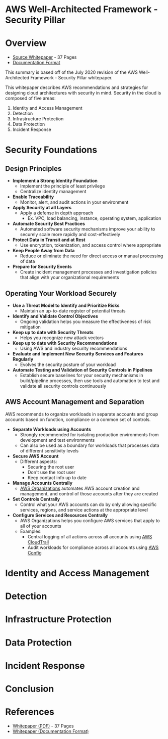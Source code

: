 # **AWS Well-Architected Framework - Security Pillar**

# Overview
- [Source Whitepaper](https://docs.aws.amazon.com/wellarchitected/latest/security-pillar/wellarchitected-security-pillar.pdf) - 37 Pages
- [Documentation Format](https://docs.aws.amazon.com/wellarchitected/latest/security-pillar/welcome.html)

This summary is based off of the July 2020 revision of the AWS Well-Architected Framework - Security Pillar whitepaper.

This whitepaper describes AWS recommendations and strategies for designing cloud architectures with security in mind. Security in the cloud is composed of five areas:
1. Identity and Access Management
2. Detection
3. Infrastructure Protection
4. Data Protection
5. Incident Response

# Security Foundations

## Design Principles
- **Implement a Strong Identity Foundation**
  - Implement the principle of least privilege
  - Centralize identity management
- **Enable Traceability**
  - Monitor, alert, and audit actions in your environment
- **Apply Security at all Layers**
  - Apply a defense in depth approach
    - Ex. VPC, load balancing, instance, operating system, application
- **Automate Security Best Practices**
  - Automated software security mechanisms improve your ability to securely scale more rapidly and cost-effectively
- **Protect Data in Transit and at Rest**
  - Use encryption, tokenization, and access control where appropriate
- **Keep People Away from Data**
  - Reduce or eliminate the need for direct access or manual processing of data
- **Prepare for Security Events**
  - Create incident management processes and investigation policies that align with your organizational requirements

## Operating Your Workload Securely
- **Use a Threat Model to Identify and Prioritize Risks**
  - Maintain an up-to-date register of potential threats
- **Identify and Validate Control Objectives**
  - Ongoing validation helps you measure the effectiveness of risk mitigation
- **Keep up to date with Security Threats**
  - Helps you recognize new attack vectors
- **Keep up to date with Security Recommendations**
  - Using AWS and industry security recommendations
- **Evaluate and Implement New Security Services and Features Regularly**
  - Evolves the security posture of your workload
- **Automate Testing and Validation of Security Controls in Pipelines**
  - Establish secure baselines for your security mechanisms in build/pipeline processes, then use tools and automation to test and validate all security controls continuously

## AWS Account Management and Separation
AWS recommends to organize workloads in separate accounts and group accounts based on function, compliance or a common set of controls.

- **Separate Workloads using Accounts**
  - Strongly recommended for isolating production environments from development and test environments
  - Can also be used as a boundary for workloads that processes data of different sensitivity levels
- **Secure AWS Account**
  - Different aspects:
    - Securing the root user
    - Don't use the root user
    - Keep contact info up to date
- **Manage Accounts Centrally**
  - [AWS Organizations](https://aws.amazon.com/organizations/) automates AWS account creation and management, and control of those accounts after they are created
- **Set Controls Centrally**
  - Control what your AWS accounts can do by only allowing specific services, regions, and service actions at the appropriate level
- **Configure Services and Resources Centrally**
  - AWS Organizations helps you configure AWS services that apply to all of your accounts
  - Examples:
    - Central logging of all actions across all accounts using [AWS CloudTrail](https://aws.amazon.com/cloudtrail/)
    - Audit workloads for compliance across all accounts using [AWS Config](https://aws.amazon.com/config/)

# Identity and Access Management

# Detection

# Infrastructure Protection

# Data Protection

# Incident Response

# Conclusion

# References
- [Whitepaper (PDF)](https://docs.aws.amazon.com/wellarchitected/latest/security-pillar/wellarchitected-security-pillar.pdf) - 37 Pages
- [Whitepaper (Documentation Format)](https://docs.aws.amazon.com/wellarchitected/latest/security-pillar/welcome.html)
